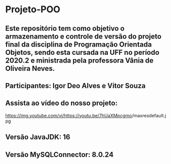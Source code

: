 # Projeto-POO

## Este repositório tem como objetivo o armazenamento e controle de versão do projeto final da disciplina de Programação Orientada Objetos, sendo esta cursada na UFF no período 2020.2 e ministrada pela professora Vânia de Oliveira Neves.

## Participantes: Igor Deo Alves e Vitor Souza

## Assista ao vídeo do nosso projeto:
https://img.youtube.com/vi/<https://youtu.be/7hUaXMpcgmo>/maxresdefault.jpg

## Versão JavaJDK: 16
## Versão MySQLConnector: 8.0.24
